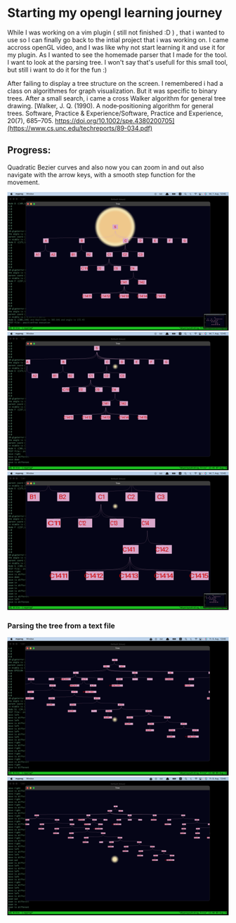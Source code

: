 # Starting my opengl learning journey 

While I was working on a vim plugin ( still not finished :D ) , that i wanted to use
so I can finally go back to the intial project that i was working on. I came accross 
openGL video, and I was like why not start learning it and use it for my plugin. As 
I wanted to see the homemade parser that I made for the tool. I want to look at 
the parsing tree. I won't say that's usefull for this small tool, but still i want 
to do it for the fun :) 

After failing to display a tree structure on the screen. I remembered i had a 
class on algorithmes for graph visualization. But it was specific to binary trees. 
After a small search, i came a cross Walker algorithm for general tree drawing.
[Walker, J. Q. (1990). A node‐positioning algorithm for general trees. Software, Practice & Experience/Software, Practice and Experience, 20(7), 685–705. https://doi.org/10.1002/spe.4380200705](https://www.cs.unc.edu/techreports/89-034.pdf)

## Progress:
Quadratic Bezier curves and also now you can zoom in and out also navigate with the arrow keys, with a smooth step function for the movement. 

![first layout](.resources/progress_mv1.png)
![moving](.resources/progress_mv2.png)
![zooming](.resources/progress_mv3.png)

### Parsing the tree from a text file 
![first_version](.resources/parser_output.png)
![first_version](.resources/parser_output_zoomedout.png)

